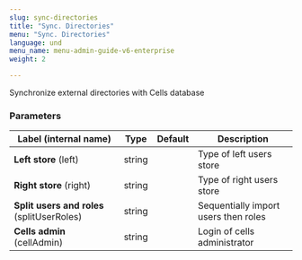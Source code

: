 ```yaml
---
slug: sync-directories
title: "Sync. Directories"
menu: "Sync. Directories"
language: und
menu_name: menu-admin-guide-v6-enterprise
weight: 2

---
```


 Synchronize external directories with Cells database

### Parameters
|Label (internal name)|Type|Default|Description|
|---|---|---|---|
|**Left store** (left)|string|<no value>|Type of left users store|
|**Right store** (right)|string|<no value>|Type of right users store|
|**Split users and roles** (splitUserRoles)|string|<no value>|Sequentially import users then roles|
|**Cells admin** (cellAdmin)|string|<no value>|Login of cells administrator|





